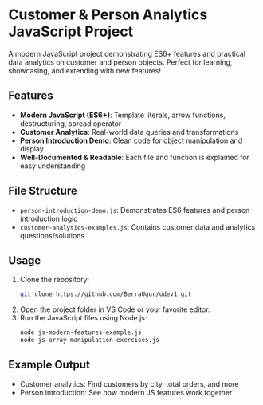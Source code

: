 # Customer & Person Analytics JavaScript Project

A modern JavaScript project demonstrating ES6+ features and practical data analytics on customer and person objects. Perfect for learning, showcasing, and extending with new features!

## Features

- **Modern JavaScript (ES6+)**: Template literals, arrow functions, destructuring, spread operator
- **Customer Analytics**: Real-world data queries and transformations
- **Person Introduction Demo**: Clean code for object manipulation and display
- **Well-Documented & Readable**: Each file and function is explained for easy understanding

## File Structure

- `person-introduction-demo.js`: Demonstrates ES6 features and person introduction logic
- `customer-analytics-examples.js`: Contains customer data and analytics questions/solutions

## Usage

1. Clone the repository:
   ```sh
   git clone https://github.com/BerraUgur/odev1.git
   ```
2. Open the project folder in VS Code or your favorite editor.
3. Run the JavaScript files using Node.js:
   ```sh
   node js-modern-features-example.js
   node js-array-manipulation-exercises.js
   ```

## Example Output

- Customer analytics: Find customers by city, total orders, and more
- Person introduction: See how modern JS features work together
